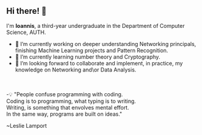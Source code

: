 ### <h2>Hi there! 👋</h2>
I'm **Ioannis**, a third-year undergraduate in the Department of Computer Science, AUTH. <br/>

- 🔭 I’m currently working on deeper understanding Networking principals, finishing Machine Learning projects and Pattern Recognition.
- 🌱 I’m currently learning number theory and Cryptography.
- 💬 I’m looking forward to collaborate and implement, in practice, my knowledge on Networking and\or Data Analysis.

<br />
<br />
-💡 "People confuse programming with coding.<br />
      Coding is to programming, what typing is to writing.<br />
      Writing, is something that envolves mental effort.<br />
      In the same way, programs are built on ideas."<br />

~Leslie Lamport
